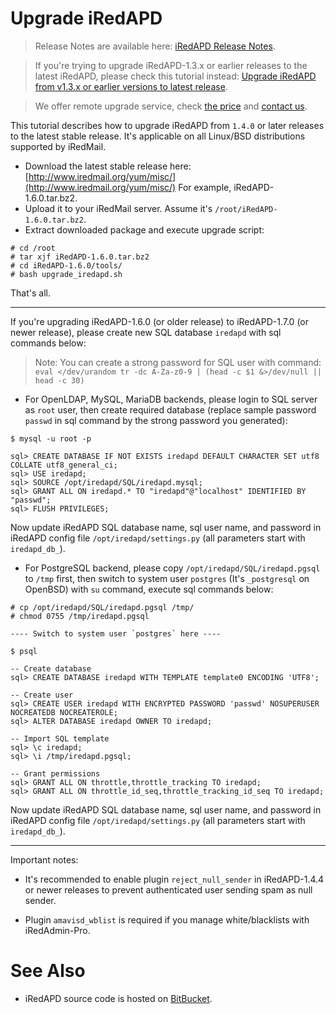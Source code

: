 # Upgrade iRedAPD

> Release Notes are available here: [iRedAPD Release Notes](./iredapd.releases.html).

> If you're trying to upgrade iRedAPD-1.3.x or earlier releases to the latest
> iRedAPD, please check this tutorial instead: 
> [Upgrade iRedAPD from v1.3.x or earlier versions to latest release](./upgrade.old.iredapd.html).

> We offer remote upgrade service, check [the price](../support.html) and [contact us](../contact.html).

This tutorial describes how to upgrade iRedAPD from `1.4.0` or later releases
to the latest stable release. It's applicable on all Linux/BSD distributions
supported by iRedMail.

* Download the latest stable release here: [http://www.iredmail.org/yum/misc/](http://www.iredmail.org/yum/misc/)
  For example, iRedAPD-1.6.0.tar.bz2.
* Upload it to your iRedMail server. Assume it's `/root/iRedAPD-1.6.0.tar.bz2`.
* Extract downloaded package and execute upgrade script:

```
# cd /root
# tar xjf iRedAPD-1.6.0.tar.bz2
# cd iRedAPD-1.6.0/tools/
# bash upgrade_iredapd.sh
```

That's all.

----

If you're upgrading iRedAPD-1.6.0 (or older release) to iRedAPD-1.7.0 (or newer
release), please create new SQL database `iredapd` with sql commands below:

> Note: You can create a strong password for SQL user with command:
> `eval </dev/urandom tr -dc A-Za-z0-9 | (head -c $1 &>/dev/null || head -c 30)`

* For OpenLDAP, MySQL, MariaDB backends, please login to SQL server as `root`
  user, then create required database (replace sample password `passwd` in
  sql command by the strong password you generated):

```
$ mysql -u root -p

sql> CREATE DATABASE IF NOT EXISTS iredapd DEFAULT CHARACTER SET utf8 COLLATE utf8_general_ci;
sql> USE iredapd;
sql> SOURCE /opt/iredapd/SQL/iredapd.mysql;
sql> GRANT ALL ON iredapd.* TO "iredapd"@"localhost" IDENTIFIED BY "passwd";
sql> FLUSH PRIVILEGES;
```

Now update iRedAPD SQL database name, sql user name, and password in iRedAPD
config file `/opt/iredapd/settings.py` (all parameters start with `iredapd_db_`).

* For PostgreSQL backend, please copy `/opt/iredapd/SQL/iredapd.pgsql` to `/tmp`
  first, then switch to system user `postgres` (It's `_postgresql` on OpenBSD)
  with `su` command, execute sql commands below:

```
# cp /opt/iredapd/SQL/iredapd.pgsql /tmp/
# chmod 0755 /tmp/iredapd.pgsql

---- Switch to system user `postgres` here ----

$ psql

-- Create database
sql> CREATE DATABASE iredapd WITH TEMPLATE template0 ENCODING 'UTF8';

-- Create user
sql> CREATE USER iredapd WITH ENCRYPTED PASSWORD 'passwd' NOSUPERUSER NOCREATEDB NOCREATEROLE;
sql> ALTER DATABASE iredapd OWNER TO iredapd;

-- Import SQL template
sql> \c iredapd;
sql> \i /tmp/iredapd.pgsql;

-- Grant permissions
sql> GRANT ALL ON throttle,throttle_tracking TO iredapd;
sql> GRANT ALL ON throttle_id_seq,throttle_tracking_id_seq TO iredapd;
```

Now update iRedAPD SQL database name, sql user name, and password in iRedAPD
config file `/opt/iredapd/settings.py` (all parameters start with `iredapd_db_`).

----

Important notes:

* It's recommended to enable plugin `reject_null_sender` in iRedAPD-1.4.4 or
  newer releases to prevent authenticated user sending spam as null sender.

* Plugin `amavisd_wblist` is required if you manage white/blacklists with
  iRedAdmin-Pro.

# See Also

* iRedAPD source code is hosted on [BitBucket](https://bitbucket.org/zhb/iredapd/).

